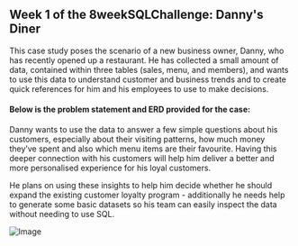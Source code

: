 ## Week 1 of the 8weekSQLChallenge: Danny's Diner 

This case study poses the scenario of a new business owner, Danny, who has recently opened up a restaurant. He has collected a small amount of data, contained within three tables (sales, menu, and members), and wants to use this data to understand customer and business trends and to create quick references for him and his employees to use to make decisions. 



#### Below is the problem statement and ERD provided for the case:

Danny wants to use the data to answer a few simple questions about his customers, especially about their visiting patterns, how much money they’ve spent and also which menu items are their favourite. Having this deeper connection with his customers will help him deliver a better and more personalised experience for his loyal customers.

He plans on using these insights to help him decide whether he should expand the existing customer loyalty program - additionally he needs help to generate some basic datasets so his team can easily inspect the data without needing to use SQL.

![Image](https://github.com/user-attachments/assets/b6e22ad9-f9e3-4a9a-85ad-0926d65aa5f4)
